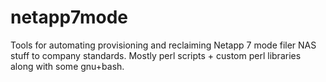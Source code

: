 # netapp7mode
Tools for automating  provisioning and reclaiming Netapp 7 mode filer NAS stuff to company standards. Mostly perl scripts + custom perl libraries along with some gnu+bash.
